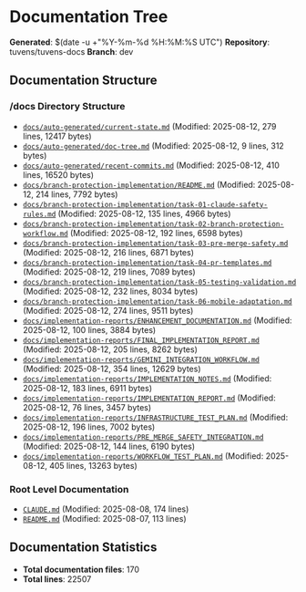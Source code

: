 # Documentation Tree
**Generated**: $(date -u +"%Y-%m-%d %H:%M:%S UTC")
**Repository**: tuvens/tuvens-docs
**Branch**: dev

## Documentation Structure

### /docs Directory Structure
- [`docs/auto-generated/current-state.md`](./docs/auto-generated/current-state.md) (Modified: 2025-08-12, 279 lines, 12417 bytes)
- [`docs/auto-generated/doc-tree.md`](./docs/auto-generated/doc-tree.md) (Modified: 2025-08-12, 9 lines, 312 bytes)
- [`docs/auto-generated/recent-commits.md`](./docs/auto-generated/recent-commits.md) (Modified: 2025-08-12, 410 lines, 16520 bytes)
- [`docs/branch-protection-implementation/README.md`](./docs/branch-protection-implementation/README.md) (Modified: 2025-08-12, 214 lines, 7792 bytes)
- [`docs/branch-protection-implementation/task-01-claude-safety-rules.md`](./docs/branch-protection-implementation/task-01-claude-safety-rules.md) (Modified: 2025-08-12, 135 lines, 4966 bytes)
- [`docs/branch-protection-implementation/task-02-branch-protection-workflow.md`](./docs/branch-protection-implementation/task-02-branch-protection-workflow.md) (Modified: 2025-08-12, 192 lines, 6598 bytes)
- [`docs/branch-protection-implementation/task-03-pre-merge-safety.md`](./docs/branch-protection-implementation/task-03-pre-merge-safety.md) (Modified: 2025-08-12, 216 lines, 6871 bytes)
- [`docs/branch-protection-implementation/task-04-pr-templates.md`](./docs/branch-protection-implementation/task-04-pr-templates.md) (Modified: 2025-08-12, 219 lines, 7089 bytes)
- [`docs/branch-protection-implementation/task-05-testing-validation.md`](./docs/branch-protection-implementation/task-05-testing-validation.md) (Modified: 2025-08-12, 232 lines, 8034 bytes)
- [`docs/branch-protection-implementation/task-06-mobile-adaptation.md`](./docs/branch-protection-implementation/task-06-mobile-adaptation.md) (Modified: 2025-08-12, 274 lines, 9511 bytes)
- [`docs/implementation-reports/ENHANCEMENT_DOCUMENTATION.md`](./docs/implementation-reports/ENHANCEMENT_DOCUMENTATION.md) (Modified: 2025-08-12, 100 lines, 3884 bytes)
- [`docs/implementation-reports/FINAL_IMPLEMENTATION_REPORT.md`](./docs/implementation-reports/FINAL_IMPLEMENTATION_REPORT.md) (Modified: 2025-08-12, 205 lines, 8262 bytes)
- [`docs/implementation-reports/GEMINI_INTEGRATION_WORKFLOW.md`](./docs/implementation-reports/GEMINI_INTEGRATION_WORKFLOW.md) (Modified: 2025-08-12, 354 lines, 12629 bytes)
- [`docs/implementation-reports/IMPLEMENTATION_NOTES.md`](./docs/implementation-reports/IMPLEMENTATION_NOTES.md) (Modified: 2025-08-12, 183 lines, 6911 bytes)
- [`docs/implementation-reports/IMPLEMENTATION_REPORT.md`](./docs/implementation-reports/IMPLEMENTATION_REPORT.md) (Modified: 2025-08-12, 76 lines, 3457 bytes)
- [`docs/implementation-reports/INFRASTRUCTURE_TEST_PLAN.md`](./docs/implementation-reports/INFRASTRUCTURE_TEST_PLAN.md) (Modified: 2025-08-12, 196 lines, 7002 bytes)
- [`docs/implementation-reports/PRE_MERGE_SAFETY_INTEGRATION.md`](./docs/implementation-reports/PRE_MERGE_SAFETY_INTEGRATION.md) (Modified: 2025-08-12, 144 lines, 6190 bytes)
- [`docs/implementation-reports/WORKFLOW_TEST_PLAN.md`](./docs/implementation-reports/WORKFLOW_TEST_PLAN.md) (Modified: 2025-08-12, 405 lines, 13263 bytes)

### Root Level Documentation
- [`CLAUDE.md`](./CLAUDE.md) (Modified: 2025-08-08, 174 lines)
- [`README.md`](./README.md) (Modified: 2025-08-07, 113 lines)

## Documentation Statistics
- **Total documentation files**: 170
- **Total lines**: 22507
